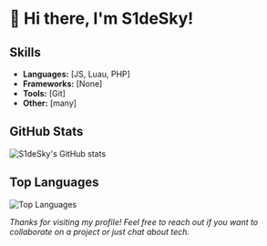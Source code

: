 # 👋 Hi there, I'm S1deSky!

## Skills
- **Languages:** [JS, Luau, PHP]
- **Frameworks:** [None]
- **Tools:** [Git]
- **Other:** [many]

## GitHub Stats
![S1deSky's GitHub stats](https://github-readme-stats.vercel.app/api?username=S1deSky&include_all_commits=true&show_icons=true&hide_rank=true&theme=radical)

## Top Languages
![Top Languages](https://github-readme-stats.vercel.app/api/top-langs/?username=S1deSky&layout=compact&theme=radical)

*Thanks for visiting my profile! Feel free to reach out if you want to collaborate on a project or just chat about tech.*
